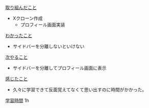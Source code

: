 <u>取り組んだこと</u>
- Xクローン作成
    - プロフィール画面実装

<u>わかったこと</u>
- サイドバーを分離しないといけない

<u>次やること</u>
- サイドバーを分離してプロフィール画面に表示

<u>感じたこと</u>
- 久々に学習できて反面覚えてなくて思い出すのに時間がかかった。

<u>学習時間</u>
1h
